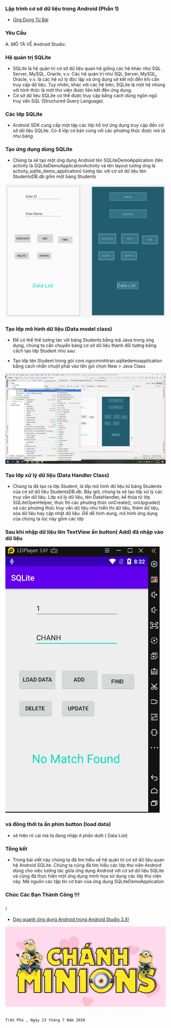 ### Lập trình cơ sở dữ liệu trong Android (Phần 1)
- <a href= "https://ngocminhtran.com/2018/11/14/lap-trinh-co-so-du-lieu-trong-android-phan-1/"> Ứng Dụng Từ Bài</a>

### Yêu Cầu
A. MÔ TẢ VỀ Android Studio:

### Hệ quản trị SQLite
- SQLite là hệ quản trị cơ sở dữ liệu quan hệ giống các hệ khác như SQL Server, MySQL, Oracle, v.v. Các hệ quản trị như SQL Server, MySQL, Oracle, v.v. là các hệ xử lý độc lập và ứng dụng sẽ kết nối đến khi cần truy cập dữ liệu. Tuy nhiên, khác với các hệ trên, SQLite là một hệ nhúng với hình thức là một thư viện được liên kết đến ứng dụng.
- Cơ sở dữ liệu SQLite có thể được truy cập bằng cách dùng ngôn ngữ truy vấn SQL (Structured Query Language).
### Các lớp SQLite
- Android SDK cung cấp một tập các lớp hỗ trợ ứng dụng truy cập đến cơ sở dữ liệu SQLite. Có 4 lớp cơ bản cùng với các phương thức được mô tả như bảng

### Tạo ứng dụng dùng SQLite
- Chúng ta sẽ tạo một ứng dụng Android tên SQLiteDemoApplication (tên activity là SQLiteDemoApplicationActivity và tên layout tương ứng là activity_sqlite_demo_application) tương tác với cơ sở dữ liệu tên StudentsDB.db gồm một bảng Students 

![image](Untitled41.png)

### Tạo lớp mô hình dữ liệu (Data model class)
- Để có thể thể tương tác với bảng Students bằng mã Java trong ứng dụng, chúng ta cần chuyển bảng cơ sở dữ liệu thành đối tượng bằng cách tạo lớp Student như sau:

- Tạo lớp tên Student trong gói com.ngocminhtran.sqlitedemoapplication bằng cách nhấn chuột phải vào tên gói chọn New > Java Class

![image](Untitled42.png)

### Tạo lớp xử lý dữ liệu (Data Handler Class)
- Chúng ta đã tạo ra lớp Student, là lớp mô hình dữ liệu từ bảng Students của cơ sở dữ liệu StudentsDB.db. Bây giờ, chúng ta sẽ tạo lớp xử lý các truy vấn dữ liệu. Lớp xử lý dữ liệu, tên DataHandler, kế thừa từ lớp SQLiteOpenHelper, thực thi các phương thức onCreate(), onUpgrade() và các phương thức truy vấn dữ liệu như hiển thị dữ liệu, thêm dữ liệu, xóa dữ liệu hay cập nhật dữ liệu. Để dễ hình dung, mô hình ứng dụng của chúng ta lúc này gồm các lớp

### Sau khi nhập dữ liệu lên TextView ấn button( Add) đã nhập vào dữ liệu

![image](Untitled43.png)

### và đông thời ta ấn phím button (load data)
- sẽ hiện rõ cái mà ta đang nhập ở phần dưới ( Data List) 

### Tổng kết
- Trong bài viết này chúng ta đã tìm hiểu về hệ quản trị cơ sở dữ liệu quan hệ Android SQLite. Chúng ta cũng đã tìm hiểu các lớp thư viện Android dùng cho việc tương tác giữa ứng dụng Android với cơ sở dữ liệu SQLite và cũng đã thực hiện một ứng dụng minh họa sử dụng các lớp thư viện này. Mã nguồn các tập tin cơ bản của ứng dụng SQLiteDemoApplication

### Chúc Các Bạn Thành Công !!!

### :

- <a href="https://github.com/ChanhMinions/DaoQuanhUngDungAndroid">Dạo quanh ứng dụng Android trong Android Studio 3.X!</a>

![image](ezr.png)

                                                                                  Trần Phú , Ngày 23 tháng 7 Năm 2020
